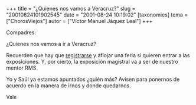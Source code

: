+++
title = "¿Quienes nos vamos a Veracruz?"
slug = "20010824101902545"
date = "2001-08-24 10:19:02"
[taxonomies]
tema = ["ChorosViejos"]
autor = ["Víctor Manuel Jáquez Leal"]
+++

Compadres:

¿Quienes nos vamos a ir a Veracruz?

Recuerden que hay que
[registrarse](http://congreso.gnulinux.org.mx/registro.php) y aflojar
una feria si quieren entrar a las exposiciones. Y, por cierto, la
exposición magistral va a ser de nuestro mentor RMS

Yo y Saúl ya estamos apuntados ¿quién más? Avisen para ponernos de
acuerdo en la manera de irnos y donde quedarnos.

Vale

